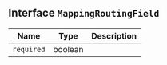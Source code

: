 ## Interface `MappingRoutingField`

| Name | Type | Description |
| - | - | - |
| `required` | boolean | &nbsp; |
